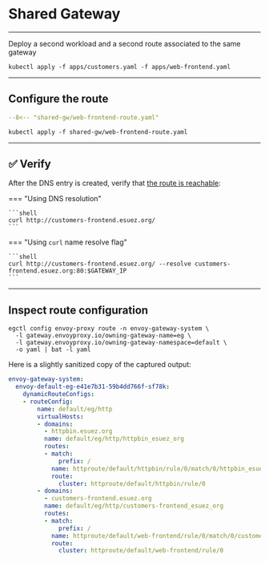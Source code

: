 # Shared Gateway

---

Deploy a second workload and a second route associated to the same gateway

```shell
kubectl apply -f apps/customers.yaml -f apps/web-frontend.yaml
```

---

## Configure the route

```yaml linenums="1"
--8<-- "shared-gw/web-frontend-route.yaml"
```

```shell
kubectl apply -f shared-gw/web-frontend-route.yaml
```

---

## :white_check_mark: Verify

After the DNS entry is created, verify that [the route is reachable](http://customers-frontend.esuez.org/):


=== "Using DNS resolution"

    ```shell
    curl http://customers-frontend.esuez.org/
    ```

=== "Using `curl` name resolve flag"

    ```shell
    curl http://customers-frontend.esuez.org/ --resolve customers-frontend.esuez.org:80:$GATEWAY_IP
    ```

---

## Inspect route configuration

```shell
egctl config envoy-proxy route -n envoy-gateway-system \
  -l gateway.envoyproxy.io/owning-gateway-name=eg \
  -l gateway.envoyproxy.io/owning-gateway-namespace=default \
  -o yaml | bat -l yaml
```

Here is a slightly sanitized copy of the captured output:

```yaml
envoy-gateway-system:
  envoy-default-eg-e41e7b31-59b4dd766f-sf78k:
    dynamicRouteConfigs:
    - routeConfig:
        name: default/eg/http
        virtualHosts:
        - domains:
          - httpbin.esuez.org
          name: default/eg/http/httpbin_esuez_org
          routes:
          - match:
              prefix: /
            name: httproute/default/httpbin/rule/0/match/0/httpbin_esuez_org
            route:
              cluster: httproute/default/httpbin/rule/0
        - domains:
          - customers-frontend.esuez.org
          name: default/eg/http/customers-frontend_esuez_org
          routes:
          - match:
              prefix: /
            name: httproute/default/web-frontend/rule/0/match/0/customers-frontend_esuez_org
            route:
              cluster: httproute/default/web-frontend/rule/0
```
